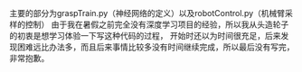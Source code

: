 主要的部分为graspTrain.py（神经网络的定义）以及robotControl.py（机械臂采样的控制）
由于我在暑假之前完全没有深度学习项目的经验，所以我从头造轮子的初衷是想学习体验一下写这种代码的过程，
开始时还以为时间很充足，后来发现困难远比办法多，而且后来事情比较多没有时间继续完成，所以最后没有写完，非常抱歉。
